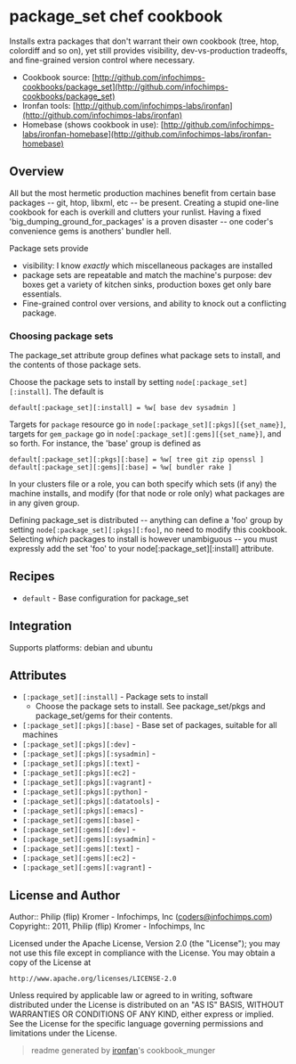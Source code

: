 # package_set chef cookbook

Installs extra packages that don't warrant their own cookbook (tree, htop, colordiff and so on), yet still provides visibility, dev-vs-production tradeoffs, and fine-grained version control where necessary.

* Cookbook source:   [http://github.com/infochimps-cookbooks/package_set](http://github.com/infochimps-cookbooks/package_set)
* Ironfan tools: [http://github.com/infochimps-labs/ironfan](http://github.com/infochimps-labs/ironfan)
* Homebase (shows cookbook in use): [http://github.com/infochimps-labs/ironfan-homebase](http://github.com/infochimps-labs/ironfan-homebase)

## Overview

All but the most hermetic production machines benefit from certain base
packages -- git, htop, libxml, etc -- be present. Creating a stupid one-line
cookbook for each is overkill and clutters your runlist. Having a fixed
'big_dumping_ground_for_packages' is a proven disaster -- one coder's
convenience gems is anothers' bundler hell.

Package sets provide
* visibility: I know *exactly* which miscellaneous packages are installed
* package sets are repeatable and match the machine's purpose: dev boxes get a
  variety of kitchen sinks, production boxes get only bare essentials.
* Fine-grained control over versions, and ability to knock out a conflicting
  package.
  
### Choosing package sets

The package_set attribute group defines what package sets to install, and the
contents of those package sets.

Choose the package sets to install by setting `node[:package_set][:install]`. The
default is

    default[:package_set][:install] = %w[ base dev sysadmin ]

Targets for `package` resource go in `node[:package_set][:pkgs][{set_name}]`,
targets for `gem_package` go in `node[:package_set][:gems][{set_name}]`, and so
forth. For instance, the 'base' group is defined as

    default[:package_set][:pkgs][:base] = %w[ tree git zip openssl ]
    default[:package_set][:gems][:base] = %w[ bundler rake ]

In your clusters file or a role, you can both specify which sets (if any) the
machine installs, and modify (for that node or role only) what packages are
in any given group.

Defining package_set is distributed -- anything can define a 'foo' group by
setting `node[:package_set][:pkgs][:foo]`, no need to modify this
cookbook. Selecting *which* packages to install is however unambiguous -- you
must expressly add the set 'foo' to your node[:package_set][:install] attribute.

## Recipes 

* `default`                  - Base configuration for package_set

## Integration

Supports platforms: debian and ubuntu



## Attributes

* `[:package_set][:install]`          - Package sets to install
  - Choose the package sets to install. See package_set/pkgs and package_set/gems for their contents.
* `[:package_set][:pkgs][:base]`      - Base set of packages, suitable for all machines
* `[:package_set][:pkgs][:dev]`       - 
* `[:package_set][:pkgs][:sysadmin]`  - 
* `[:package_set][:pkgs][:text]`      - 
* `[:package_set][:pkgs][:ec2]`       - 
* `[:package_set][:pkgs][:vagrant]`   - 
* `[:package_set][:pkgs][:python]`    - 
* `[:package_set][:pkgs][:datatools]` - 
* `[:package_set][:pkgs][:emacs]`     - 
* `[:package_set][:gems][:base]`      - 
* `[:package_set][:gems][:dev]`       - 
* `[:package_set][:gems][:sysadmin]`  - 
* `[:package_set][:gems][:text]`      - 
* `[:package_set][:gems][:ec2]`       - 
* `[:package_set][:gems][:vagrant]`   - 

## License and Author

Author::                Philip (flip) Kromer - Infochimps, Inc (<coders@infochimps.com>)
Copyright::             2011, Philip (flip) Kromer - Infochimps, Inc

Licensed under the Apache License, Version 2.0 (the "License");
you may not use this file except in compliance with the License.
You may obtain a copy of the License at

    http://www.apache.org/licenses/LICENSE-2.0

Unless required by applicable law or agreed to in writing, software
distributed under the License is distributed on an "AS IS" BASIS,
WITHOUT WARRANTIES OR CONDITIONS OF ANY KIND, either express or implied.
See the License for the specific language governing permissions and
limitations under the License.

> readme generated by [ironfan](http://github.com/infochimps-labs/ironfan)'s cookbook_munger

